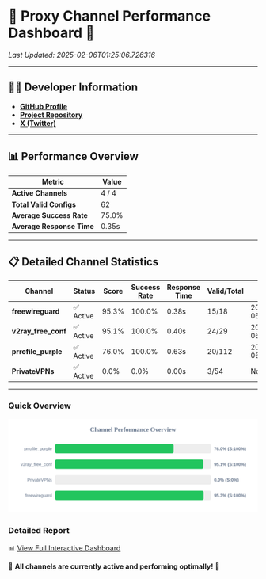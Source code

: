 # 🌟 Proxy Channel Performance Dashboard 🌟

_Last Updated: 2025-02-06T01:25:06.726316_

---

## 👩‍💻 Developer Information

- **[GitHub Profile](https://github.com/4n0nymou3)**  
- **[Project Repository](https://github.com/4n0nymou3/multi-proxy-config-fetcher)**  
- **[X (Twitter)](https://x.com/4n0nymou3)**  

---

## 📊 Performance Overview

| Metric                | Value       |
|-----------------------|-------------|
| **Active Channels**   | 4 / 4       |
| **Total Valid Configs** | 62          |
| **Average Success Rate** | 75.0%      |
| **Average Response Time** | 0.35s       |

---

## 📋 Detailed Channel Statistics

| Channel          | Status     | Score  | Success Rate | Response Time | Valid/Total | Last Success               |
|------------------|------------|--------|--------------|---------------|-------------|----------------------------|
| **freewireguard**  | ✅ Active  | 95.3%  | 100.0% | 0.38s         | 15/18       | 2025-02-06T01:25:06.724533 |
| **v2ray_free_conf**  | ✅ Active  | 95.1%  | 100.0% | 0.40s         | 24/29       | 2025-02-06T01:24:55.063525 |
| **prrofile_purple**  | ✅ Active  | 76.0%  | 100.0% | 0.63s         | 20/112       | 2025-02-06T01:24:54.628403 |
| **PrivateVPNs**  | ✅ Active  | 0.0%  | 0.0% | 0.00s         | 3/54       | None |

---

### Quick Overview
<div align="center">
  <a href="https://raw.githubusercontent.com/nullluser/NullRepo/refs/heads/main/assets/channel_stats_chart.svg">
    <img src="https://raw.githubusercontent.com/nullluser/NullRepo/refs/heads/main/assets/channel_stats_chart.svg" alt="Source Performance Statistics" width="800">
  </a>
</div>

### Detailed Report
📊 [View Full Interactive Dashboard](https://htmlpreview.github.io/?https://github.com/nullluser/NullRepo/blob/main/assets/performance_report.html)

🎉 **All channels are currently active and performing optimally!** 🎉
